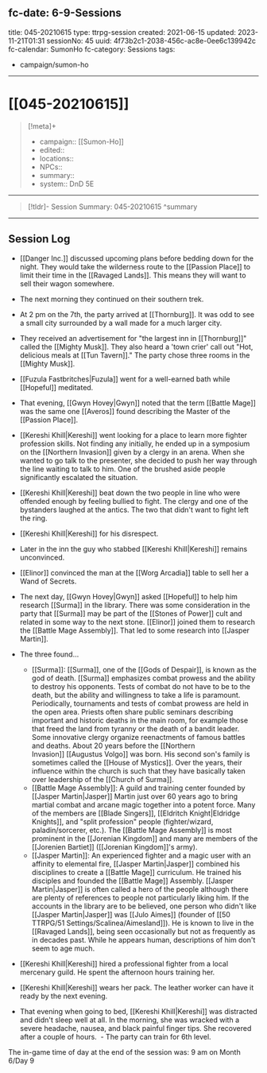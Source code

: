 fc-date: 6-9-Sessions
---
title: 045-20210615
type: ttrpg-session
created: 2021-06-15
updated: 2023-11-21T01:31
sessionNo: 45
uuid: 4f73b2c1-2038-456c-ac8e-0ee6c139942c
fc-calendar: SumonHo
fc-category: Sessions
tags:
  - campaign/sumon-ho
---

# [[045-20210615]]

> [!meta]+
>
> - campaign:: [[Sumon-Ho]]
> - edited::
> - locations::
> - NPCs::
> - summary::
> - system:: DnD 5E

---

> [!tldr]- Session Summary: 045-20210615
>  ^summary

---

## Session Log


- [[Danger Inc.]]  discussed upcoming plans before bedding down for the night. They would take the wilderness route to the [[Passion Place]] to limit their time in the [[Ravaged Lands]]. This means they will want to sell their wagon somewhere.
- The next morning they continued on their southern trek.
- At 2 pm on the 7th, the party arrived at [[Thornburg]]. It was odd to see a small city surrounded by a wall made for a much larger city.
- They received an advertisement for "the largest inn in [[Thornburg]]" called the [[Mighty Musk]]. They also heard a 'town crier' call out "Hot, delicious meals at [[Tun Tavern]]." The party chose three rooms in the [[Mighty Musk]].  
- [[Fuzula Fastbritches|Fuzula]] went for a well-earned bath while [[Hopeful]] meditated.
- That evening, [[Gwyn Hovey|Gwyn]] noted that the term [[Battle Mage]] was the same one [[Averos]] found describing the Master of the [[Passion Place]].
- [[Kereshi Khill|Kereshi]] went looking for a place to learn more fighter profession skills. Not finding any initially, he ended up in a symposium on the [[Northern Invasion]] given by a clergy in an arena. When she wanted to go talk to the presenter, she decided to push her way through the line waiting to talk to him. One of the brushed aside people significantly escalated the situation.
- [[Kereshi Khill|Kereshi]] beat down the two people in line who were offended enough by feeling bullied to fight. The clergy and one of the bystanders laughed at the antics. The two that didn't want to fight left the ring.
- [[Kereshi Khill|Kereshi]] for his disrespect.
- Later in the inn the guy who stabbed [[Kereshi Khill|Kereshi]] remains unconvinced.
- [[Elinor]] convinced the man at the [[Worg Arcadia]] table to sell her a Wand of Secrets.
- The next day, [[Gwyn Hovey|Gwyn]] asked [[Hopeful]] to help him research [[Surma]] in the library. There was some consideration in the party that [[Surma]] may be part of the [[Stones of Power]] cult and related in some way to the next stone. [[Elinor]] joined them to research the [[Battle Mage Assembly]]. That led to some research into [[Jasper Martin]].      
- The three found…
    - [[Surma]]: [[Surma]], one of the [[Gods of Despair]], is known as the god of death. [[Surma]] emphasizes combat prowess and the ability to destroy his opponents. Tests of combat do not have to be to the death, but the ability and willingness to take a life is paramount. Periodically, tournaments and tests of combat prowess are held in the open area. Priests often share public seminars describing important and historic deaths in the main room, for example those that freed the land from tyranny or the death of a bandit leader. Some innovative clergy organize reenactments of famous battles and deaths. About 20 years before the [[Northern Invasion]] [[Augustus Volgo]] was born. His second son's family is sometimes called the [[House of Mystics]]. Over the years, their influence within the church is such that they have basically taken over leadership of the [[Church of Surma]].
    -  [[Battle Mage Assembly]]: A guild and training center founded by [[Jasper Martin|Jasper]] Martin just over 60 years ago to bring martial combat and arcane magic together into a potent force. Many of the members are [[Blade Singers]], [[Eldritch Knight|Eldridge Knights]], and "split profession" people (fighter/wizard, paladin/sorcerer, etc.). The [[Battle Mage Assembly]] is most prominent in the [[Jorenian Kingdom]] and many are members of the [[Jorenien Bartiet]] ([[Jorenian Kingdom]]'s army). 
    - [[Jasper Martin]]: An experienced fighter and a magic user with an affinity to elemental fire, [[Jasper Martin|Jasper]] combined his disciplines to create a [[Battle Mage]] curriculum. He trained his disciples and founded the [[Battle Mage]] Assembly. [[Jasper Martin|Jasper]] is often called a hero of the people although there are plenty of references to people not particularly liking him. If the accounts in the library are to be believed, one person who didn't like [[Jasper Martin|Jasper]] was [[Julo Aimes]] (founder of [[50 TTRPG/51 Settings/Scalinea/Aimesland]]). He is known to live in the [[Ravaged Lands]], being seen occasionally but not as frequently as in decades past. While he appears human, descriptions of him don't seem to age much.

- [[Kereshi Khill|Kereshi]] hired a professional fighter from a local mercenary guild. He spent the afternoon hours training her.
- [[Kereshi Khill|Kereshi]] wears her pack. The leather worker can have it ready by the next evening.
- That evening when going to bed, [[Kereshi Khill|Kereshi]] was distracted and didn't sleep well at all. In the morning, she was wracked with a severe headache, nausea, and black painful finger tips. She recovered after a couple of hours.
 - The party can train for 6th level.

The in-game time of day at the end of the session was: 9 am on Month 6/Day 9
